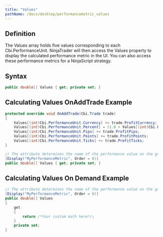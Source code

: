 ```yaml
---
title: "Values"
pathName: /docs/desktop/performancemetric_values
---
```


## Definition

The Values array holds five values corresponding to each Cbi.PerformanceUnit. NinjaTrader will then access the Values property to display the calculated performance metric in the UI. You can also access these performance metrics for a NinjaScript strategy.

## Syntax

```csharp
public double[] Values { get; private set; }
```

## Calculating Values OnAddTrade Example

```csharp
protected override void OnAddTrade(Cbi.Trade trade)
{
    Values[(int)Cbi.PerformanceUnit.Currency] += trade.ProfitCurrency;
    Values[(int)Cbi.PerformanceUnit.Percent] = (1.0 + Values[(int)Cbi.PerformanceUnit.Percent]) * (1.0 + trade.ProfitPercent) - 1;
    Values[(int)Cbi.PerformanceUnit.Pips] += trade.ProfitPips;
    Values[(int)Cbi.PerformanceUnit.Points] += trade.ProfitPoints;
    Values[(int)Cbi.PerformanceUnit.Ticks] += trade.ProfitTicks;
}

// The attribute determines the name of the performance value on the grid
[Display("MyPerformanceMetric", Order = 0)]
public double[] Values { get; private set; }
```

## Calculating Values On Demand Example

```csharp
// The attribute determines the name of the performance value on the grid
[Display("MyPerformanceMetric", Order = 0)]
public double[] Values
{
    get
    {
        return /*Your custom math here*/;
    }
    private set;
}
```
